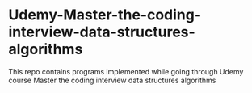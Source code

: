 # Udemy-Master-the-coding-interview-data-structures-algorithms
This repo contains programs implemented while going through Udemy course Master the coding interview data structures algorithms
